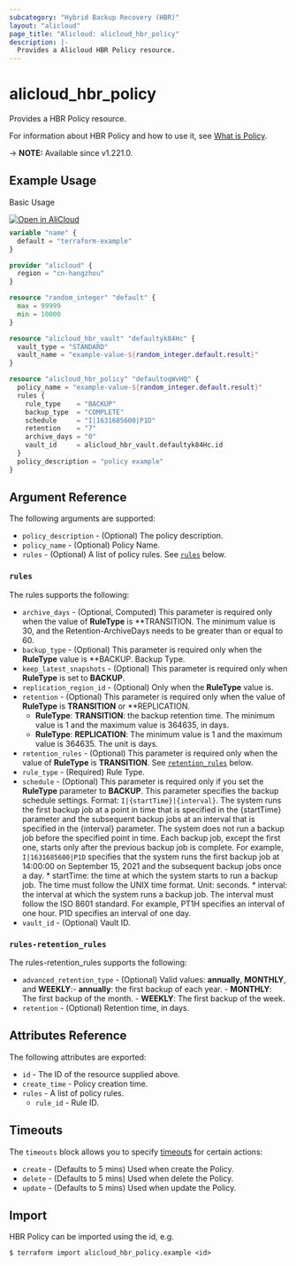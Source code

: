 ```yaml
---
subcategory: "Hybrid Backup Recovery (HBR)"
layout: "alicloud"
page_title: "Alicloud: alicloud_hbr_policy"
description: |-
  Provides a Alicloud HBR Policy resource.
---
```


# alicloud_hbr_policy

Provides a HBR Policy resource. 

For information about HBR Policy and how to use it, see [What is Policy](https://www.alibabacloud.com/help/en/cloud-backup/developer-reference/api-hbr-2017-09-08-createpolicyv2).

-> **NOTE:** Available since v1.221.0.

## Example Usage

Basic Usage

<div style="display: block;margin-bottom: 40px;"><div class="oics-button" style="float: right;position: absolute;margin-bottom: 10px;">
  <a href="https://api.aliyun.com/api-tools/terraform?resource=alicloud_hbr_policy&exampleId=1815e3cf-c5d0-cd30-ebab-0d1865f44adaa392e053&activeTab=example&spm=docs.r.hbr_policy.0.1815e3cfc5&intl_lang=EN_US" target="_blank">
    <img alt="Open in AliCloud" src="https://img.alicdn.com/imgextra/i1/O1CN01hjjqXv1uYUlY56FyX_!!6000000006049-55-tps-254-36.svg" style="max-height: 44px; max-width: 100%;">
  </a>
</div></div>

```terraform
variable "name" {
  default = "terraform-example"
}

provider "alicloud" {
  region = "cn-hangzhou"
}

resource "random_integer" "default" {
  max = 99999
  min = 10000
}

resource "alicloud_hbr_vault" "defaultyk84Hc" {
  vault_type = "STANDARD"
  vault_name = "example-value-${random_integer.default.result}"
}

resource "alicloud_hbr_policy" "defaultoqWvHQ" {
  policy_name = "example-value-${random_integer.default.result}"
  rules {
    rule_type    = "BACKUP"
    backup_type  = "COMPLETE"
    schedule     = "I|1631685600|P1D"
    retention    = "7"
    archive_days = "0"
    vault_id     = alicloud_hbr_vault.defaultyk84Hc.id
  }
  policy_description = "policy example"
}
```

## Argument Reference

The following arguments are supported:
* `policy_description` - (Optional) The policy description.
* `policy_name` - (Optional) Policy Name.
* `rules` - (Optional) A list of policy rules. See [`rules`](#rules) below.

### `rules`

The rules supports the following:
* `archive_days` - (Optional, Computed) This parameter is required only when the value of **RuleType** is **TRANSITION. The minimum value is 30, and the Retention-ArchiveDays needs to be greater than or equal to 60.
* `backup_type` - (Optional) This parameter is required only when the **RuleType** value is **BACKUP. Backup Type.
* `keep_latest_snapshots` - (Optional) This parameter is required only when **RuleType** is set to **BACKUP**.
* `replication_region_id` - (Optional) Only when the **RuleType** value is.
* `retention` - (Optional) This parameter is required only when the value of **RuleType** is **TRANSITION** or **REPLICATION.
  - **RuleType**: **TRANSITION**: the backup retention time. The minimum value is 1 and the maximum value is 364635, in days.
  - **RuleType**: **REPLICATION**: The minimum value is 1 and the maximum value is 364635. The unit is days.
* `retention_rules` - (Optional) This parameter is required only when the value of **RuleType** is **TRANSITION**. See [`retention_rules`](#rules-retention_rules) below.
* `rule_type` - (Required) Rule Type.
* `schedule` - (Optional) This parameter is required only if you set the **RuleType** parameter to **BACKUP**. This parameter specifies the backup schedule settings. Format: `I|{startTime}|{interval}`. The system runs the first backup job at a point in time that is specified in the {startTime} parameter and the subsequent backup jobs at an interval that is specified in the {interval} parameter. The system does not run a backup job before the specified point in time. Each backup job, except the first one, starts only after the previous backup job is complete. For example, `I|1631685600|P1D` specifies that the system runs the first backup job at 14:00:00 on September 15, 2021 and the subsequent backup jobs once a day.  *   startTime: the time at which the system starts to run a backup job. The time must follow the UNIX time format. Unit: seconds. *   interval: the interval at which the system runs a backup job. The interval must follow the ISO 8601 standard. For example, PT1H specifies an interval of one hour. P1D specifies an interval of one day.
* `vault_id` - (Optional) Vault ID.

### `rules-retention_rules`

The rules-retention_rules supports the following:
* `advanced_retention_type` - (Optional) Valid values: **annually**, **MONTHLY**, and **WEEKLY**:- **annually**: the first backup of each year. - **MONTHLY**: The first backup of the month. - **WEEKLY**: The first backup of the week.
* `retention` - (Optional) Retention time, in days.

## Attributes Reference

The following attributes are exported:
* `id` - The ID of the resource supplied above.
* `create_time` - Policy creation time.
* `rules` - A list of policy rules.
  * `rule_id` - Rule ID.

## Timeouts

The `timeouts` block allows you to specify [timeouts](https://www.terraform.io/docs/configuration-0-11/resources.html#timeouts) for certain actions:
* `create` - (Defaults to 5 mins) Used when create the Policy.
* `delete` - (Defaults to 5 mins) Used when delete the Policy.
* `update` - (Defaults to 5 mins) Used when update the Policy.

## Import

HBR Policy can be imported using the id, e.g.

```shell
$ terraform import alicloud_hbr_policy.example <id>
```